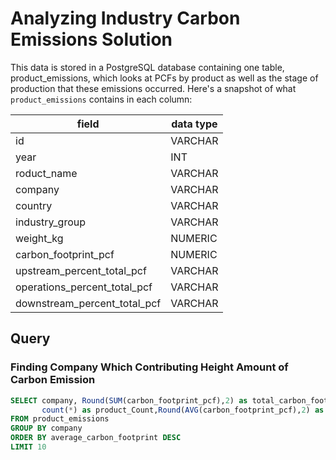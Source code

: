 # Analyzing Industry Carbon Emissions Solution

This data is stored in a PostgreSQL database containing one table, product_emissions, which looks at PCFs by product as well as the stage of production that these emissions occurred. Here's a snapshot of what `product_emissions` contains in each column:

| field	                        | data type   |
| ------------------------------| ------------|
| id	                        | VARCHAR     |  
| year	                        | INT         |
| roduct_name                   | VARCHAR     | 
| company	                    | VARCHAR     |
| country	                    | VARCHAR     |
| industry_group                | VARCHAR     |
| weight_kg	                    | NUMERIC     |
| carbon_footprint_pcf          | NUMERIC     |
| upstream_percent_total_pcf    | VARCHAR     |
| operations_percent_total_pcf  | VARCHAR     |
| downstream_percent_total_pcf  | VARCHAR     |

## Query

### Finding Company Which Contributing Height Amount of Carbon Emission

```sql
SELECT company, Round(SUM(carbon_footprint_pcf),2) as total_carbon_footprint,
       count(*) as product_Count,Round(AVG(carbon_footprint_pcf),2) as average_carbon_footprint
FROM product_emissions 
GROUP BY company
ORDER BY average_carbon_footprint DESC
LIMIT 10
```
